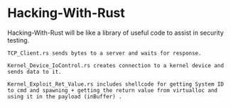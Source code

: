 # Hacking-With-Rust
Hacking-With-Rust will be like a library of useful code to assist in security testing.


<p>
  
<pre><code>TCP_Client.rs sends bytes to a server and waits for response.</code></pre>
<pre><code>Kernel_Device_IoControl.rs creates connection to a kernel device and sends data to it.</code></pre>
<pre><code>Kernel_Exploit_Ret_Value.rs includes shellcode for getting System ID to cmd and spawning + getting the return value from virtualloc and using it in the payload (inBuffer) .</code></pre>
